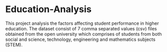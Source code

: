 # Education-Analysis
This project analysis the factors affecting student performance in higher education. The dataset consist of 7 comma separated values (csv) files obtained from the open university which comprises of students from both social and science, technology, engineering and mathematics subjects (STEM). 

